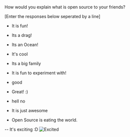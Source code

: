 How would you explain what is open source to your friends?

[Enter the responses below seperated by a line]

- It is fun!

- Its a drag!

- Its an Ocean!

- It's cool

- Its a big family

- It is fun to experiment with!

- good

- Great! :)

- hell no

- It is just awesome

- Open Source is eating the world.

-- It's exciting :D
![Excited](https://encrypted-tbn0.gstatic.com/images?q=tbn:ANd9GcQ8OJW5kHYZuZu6hodtXS2VttL_F1_EunwpQ5BTF2h_57KC1-gh)
